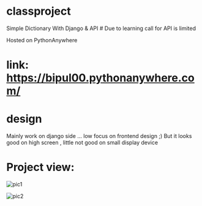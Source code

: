 # classproject
 Simple Dictionary With Django & API
    # Due to learning call for API is limited

Hosted on PythonAnywhere
  # link: https://bipul00.pythonanywhere.com/

# design

Mainly work on django side ... low focus on frontend design ;)
But it looks good on high screen , little not good on small display device

# Project view:

![pic1](https://user-images.githubusercontent.com/91466134/170850393-18f30acb-48e4-4027-be13-38bb0966a18d.JPG)

![pic2](https://user-images.githubusercontent.com/91466134/170850400-194e06c9-b057-4efe-9ba0-b38fa622514c.JPG)
